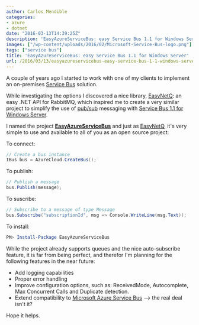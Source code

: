 ```yaml
---
author: Carlos Mendible
categories:
- azure
- dotnet
date: "2016-03-13T14:39:25Z"
description: 'EasyAzureServiceBus: easy Service Bus 1.1 for Windows Server'
images: ["/wp-content/uploads/2016/02/Microsoft-Service-Bus-logo.png"]
tags: ["service bus"]
title: 'EasyAzureServiceBus: easy Service Bus 1.1 for Windows Server'
url: /2016/03/13/easyazureservicebus-easy-service-bus-1-1-windows-server/
---
```

A couple of years ago I started to work with one of my clients to implement an on-premises <a href="https://en.wikipedia.org/wiki/Enterprise_service_bus" target="_blank">Service Bus</a> solution.

While investigating the options I discovered a nice library, <a href="http://easynetq.com" target="_blank">EasyNetQ</a>: an easy .NET API for RabbitMQ, which inspired me to create a very similar project to simplify the use of <a href="https://en.wikipedia.org/wiki/Publishâ€“subscribe_pattern" target="_blank">pub/sub</a> messaging with <a href="https://msdn.microsoft.com/en-us/library/dn282144.aspx" target="_blank">Service Bus 1.1 for Windows Server</a>.

I named the project <a style="font-weight: bold;" href="https://github.com/cmendible/EasyAzureServiceBus" target="_blank">EasyAzureServiceBus</a> and just as <a href="http://easynetq.com" target="_blank">EasyNetQ</a>, it's very simple to use and available to all of you as an open source project:


To connect:

``` csharp
// Create a bus instance
IBus bus = AzureCloud.CreateBus();
```

To publish:

``` csharp
// Publish a message
bus.Publish(message);
``` 


To suscribe:

``` csharp
// Subscribe to a message of type Message
bus.Subscribe("subscriptionId", msg => Console.WriteLine(msg.Text));
``` 
  
To install:

``` powershell
PM> Install-Package EasyAzureServiceBus
``` 

While the project already supports queues and the nice auto-subscribe feature,  it is far from being perfect, and therefor I'm planning for the following features in the near future:

  * Add logging capabilities
  * Proper error handling
  * Improve configuration options, such as: ReceivedMode, Autocomplete, Max Concurrent Calls and Duplicate detection.
  * Extend compatibility to <a href="https://azure.microsoft.com/en-us/documentation/articles/service-bus-fundamentals-hybrid-solutions/" target="_blank">Microsoft Azure Service Bus</a> &#8211;> the real deal isn't it?

Hope it helps.